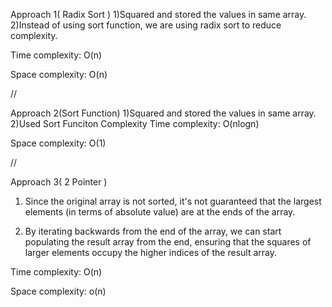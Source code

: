 Approach 1( Radix Sort )
1)Squared and stored the values in same array.
2)Instead of using sort function, we are using radix sort to reduce complexity.

Time complexity:
O(n)

Space complexity:
O(n)

// 

Approach 2(Sort Function)
1)Squared and stored the values in same array.
2)Used Sort Funciton
Complexity
Time complexity:
O(nlogn)

Space complexity:
O(1)


//

Approach 3( 2 Pointer )
1. Since the original array is not sorted, it's not guaranteed 
    that the largest elements (in terms of absolute value) 
    are at the ends of the array.

1. By iterating backwards from the end of the array, we can 
    start populating the result array from the end, ensuring 
    that the squares of larger elements occupy the higher 
    indices of the result array.

Time complexity:
O(n)

Space complexity:
o(n)
